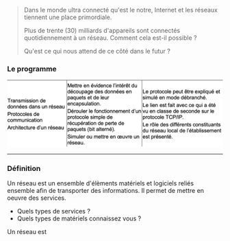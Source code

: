 > Dans le monde ultra connecté qu'est le notre, Internet et les réseaux tiennent une place primordiale.
>
> Plus de trente (30) milliards d'appareils sont connectés quotidiennement à un réseau. Comment cela est-il possible ?
>
> Qu'est ce qui nous attend de ce côté dans le futur ?

### Le programme

![bo](assets/bo.png)

---------

### Définition

Un réseau est un ensemble d'élèments matériels et logiciels reliés ensemble afin de transporter des informations. Il permet de mettre en oeuvre des services.

- Quels types de services ?
- Quels types de matériels connaissez vous ?



Un réseau est